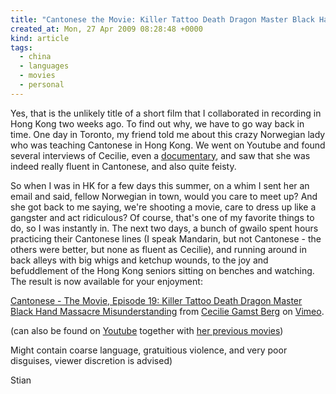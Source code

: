 ```yaml
---
title: "Cantonese the Movie: Killer Tattoo Death Dragon Master Black Hand Massacre Misunderstanding"
created_at: Mon, 27 Apr 2009 08:28:48 +0000
kind: article
tags:
  - china
  - languages
  - movies
  - personal
---
```


Yes, that is the unlikely title of a short film that I collaborated in
recording in Hong Kong two weeks ago. To find out why, we have to go way
back in time. One day in Toronto, my friend told me about this crazy
Norwegian lady who was teaching Cantonese in Hong Kong. We went on
Youtube and found several interviews of Cecilie, even a
[documentary](http://www.youtube.com/watch?v=L0mJeINaW54), and saw that
she was indeed really fluent in Cantonese, and also quite feisty.

So when I was in HK for a few days this summer, on a whim I sent her an
email and said, fellow Norwegian in town, would you care to meet up? And
she got back to me saying, we're shooting a movie, care to dress up like
a gangster and act ridiculous? Of course, that's one of my favorite
things to do, so I was instantly in. The next two days, a bunch of
gwailo spent hours practicing their Cantonese lines (I speak Mandarin,
but not Cantonese - the others were better, but none as fluent as
Cecilie), and running around in back alleys with big whigs and ketchup
wounds, to the joy and befuddlement of the Hong Kong seniors sitting on
benches and watching. The result is now available for your enjoyment:

[Cantonese - The Movie, Episode 19: Killer Tattoo Death Dragon Master
Black Hand Massacre Misunderstanding](http://vimeo.com/4274163) from
[Cecilie Gamst Berg](http://vimeo.com/user1632729) on
[Vimeo](http://vimeo.com).

(can also be found on
[Youtube](http://www.youtube.com/watch?v=Gju5Z5RNf8s) together with [her
previous movies](http://www.youtube.com/user/Cantocourse))

Might contain coarse language, gratuitious violence, and very poor
disguises, viewer discretion is advised)

Stian

